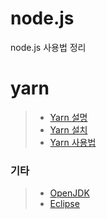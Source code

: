 # node.js
node.js 사용법 정리
# yarn
> * [Yarn 설명](https://github.com/jongchan1514/Study/blob/master/yarn/yarn%EC%84%A4%EB%AA%85.md)
> * [Yarn 설치](https://github.com/jongchan1514/Study/blob/master/yarn/yarn%EB%AA%85%EB%A0%B9%EC%96%B4.md)
> * [Yarn 사용법](https://github.com/jongchan1514/Study/blob/master/yarn/yarn%EB%AA%85%EB%A0%B9%EC%96%B4.md)





### 기타
> * [OpenJDK](https://jdk.java.net/archive/)
> * [Eclipse](https://www.eclipse.org/)
